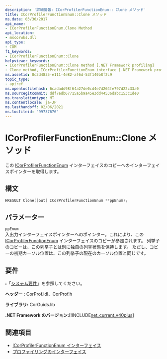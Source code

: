 ```yaml
---
description: '詳細情報: ICorProfilerFunctionEnum:: Clone メソッド'
title: ICorProfilerFunctionEnum::Clone メソッド
ms.date: 03/30/2017
api_name:
- ICorProfilerFunctionEnum.Clone Method
api_location:
- mscorwks.dll
api_type:
- COM
f1_keywords:
- ICorProfilerFunctionEnum::Clone
helpviewer_keywords:
- ICorProfilerFunctionEnum::Clone method [.NET Framework profiling]
- Clone method, ICorProfilerFunctionEnum interface [.NET Framework profiling]
ms.assetid: 0c3d4835-e111-4e82-af6d-53f140b8f2c9
topic_type:
- apiref
ms.openlocfilehash: 6cadadd98f64a27de0cd4e7d264fe797d22c33a0
ms.sourcegitcommit: ddf7edb67715a5b9a45e3dd44536dabc153c1de0
ms.translationtype: MT
ms.contentlocale: ja-JP
ms.lasthandoff: 02/06/2021
ms.locfileid: "99737676"
---
```

# <a name="icorprofilerfunctionenumclone-method"></a>ICorProfilerFunctionEnum::Clone メソッド

この [ICorProfilerFunctionEnum](icorprofilerfunctionenum-interface.md) インターフェイスのコピーへのインターフェイスポインターを取得します。  
  
## <a name="syntax"></a>構文  
  
```cpp  
HRESULT Clone([out] ICorProfilerFunctionEnum **ppEnum);  
```  
  
## <a name="parameters"></a>パラメーター  

 `ppEnum`  
 入出力インターフェイスポインターへのポインター。これにより、この [ICorProfilerFunctionEnum](icorprofilerfunctionenum-interface.md) インターフェイスのコピーが参照されます。 列挙子のコピーは、この列挙子とは別に独自の列挙状態を保持します。 ただし、コピーの初期カーソル位置は、この列挙子の現在のカーソル位置と同じです。  
  
## <a name="requirements"></a>要件  

 **:**「[システム要件](../../get-started/system-requirements.md)」を参照してください。  
  
 **ヘッダー** : CorProf.idl、CorProf.h  
  
 **ライブラリ:** CorGuids.lib  
  
 **.NET Framework のバージョン:**[!INCLUDE[net_current_v40plus](../../../../includes/net-current-v40plus-md.md)]  
  
## <a name="see-also"></a>関連項目

- [ICorProfilerFunctionEnum インターフェイス](icorprofilerfunctionenum-interface.md)
- [プロファイリングのインターフェイス](profiling-interfaces.md)
